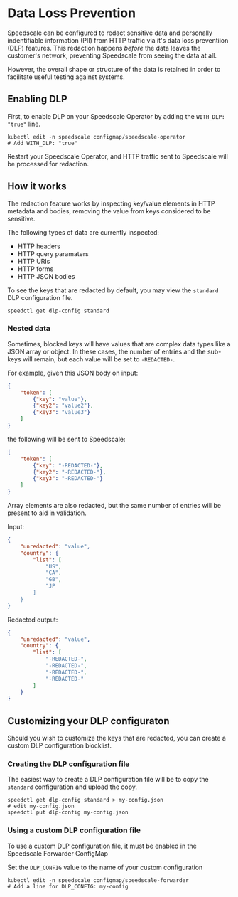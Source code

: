 # Data Loss Prevention

Speedscale can be configured to redact sensitive data and personally indentifiable information (PII) from HTTP traffic via it's data loss preventiion (DLP) features.
This redaction happens _before_ the data leaves the customer's network, preventing Speedscale from seeing the data at all.

However, the overall shape or structure of the data is retained in order to facilitate useful testing against systems.

## Enabling DLP

First, to enable DLP on your Speedscale Operator by adding the `WITH_DLP: "true"` line.

```shell
kubectl edit -n speedscale configmap/speedscale-operator
# Add WITH_DLP: "true"
```

Restart your Speedscale Operator, and HTTP traffic sent to Speedscale will be processed for redaction.


## How it works

The redaction feature works by inspecting key/value elements in HTTP metadata and bodies, removing the value from keys considered to be sensitive.

The following types of data are currently inspected:

 * HTTP headers
 * HTTP query paramaters
 * HTTP URIs
 * HTTP forms
 * HTTP JSON bodies

To see the keys that are redacted by default, you may view the `standard` DLP configuration file.

```shell
speedctl get dlp-config standard
```


### Nested data

Sometimes, blocked keys will have values that are complex data types like a JSON array or object.
In these cases, the number of entries and the sub-keys will remain, but each value will be set to `-REDACTED-`.

For example, given this JSON body on input:

```json
{
    "token": [
        {"key": "value"},
        {"key2": "value2"},
        {"key3": "value3"}
    ]
}
```

the following will be sent to Speedscale:

```json
{
    "token": [
        {"key": "-REDACTED-"},
        {"key2": "-REDACTED-"},
        {"key3": "-REDACTED-"}
    ]
}
```

Array elements are also redacted, but the same number of entries will be present to aid in validation.

Input:

```json
{
    "unredacted": "value",
    "country": {
        "list": [
            "US",
            "CA",
            "GB",
            "JP
        ]
    }
}
```

Redacted output:

```json
{
    "unredacted": "value",
    "country": {
        "list": [
            "-REDACTED-",
            "-REDACTED-",
            "-REDACTED-",
            "-REDACTED-"
        ]
    }
}
```

## Customizing your DLP configuraton

Should you wish to customize the keys that are redacted, you can create a custom DLP configuration blocklist.

### Creating the DLP configuration file

The easiest way to create a DLP configuration file will be to copy the `standard` configuration and upload the copy.

```shell
speedctl get dlp-config standard > my-config.json
# edit my-config.json
speedctl put dlp-config my-config.json
```

### Using a custom DLP configuration file

To use a custom DLP configuration file, it must be enabled in the Speedscale Forwarder ConfigMap

Set the `DLP_CONFIG` value to the name of your custom configuration

```shell
kubectl edit -n speedscale configmap/speedscale-forwarder
# Add a line for DLP_CONFIG: my-config
```
